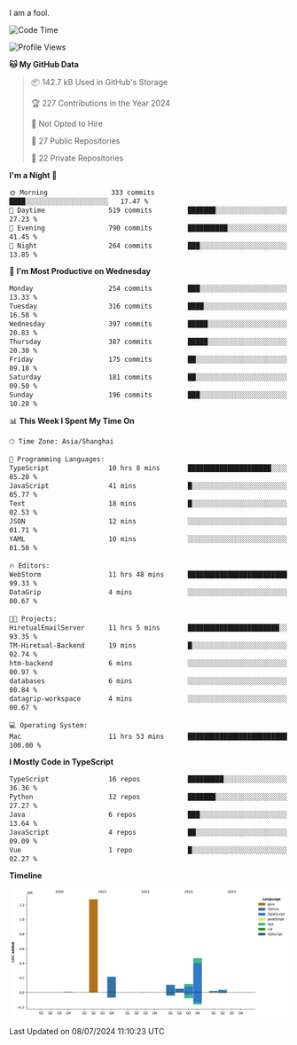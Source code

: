 I am a fool.

<!--START_SECTION:waka-->
![Code Time](http://img.shields.io/badge/Code%20Time-1%2C537%20hrs%2059%20mins-blue)

![Profile Views](http://img.shields.io/badge/Profile%20Views-0-blue)

**🐱 My GitHub Data** 

> 📦 142.7 kB Used in GitHub's Storage 
 > 
> 🏆 227 Contributions in the Year 2024
 > 
> 🚫 Not Opted to Hire
 > 
> 📜 27 Public Repositories 
 > 
> 🔑 22 Private Repositories 
 > 
**I'm a Night 🦉** 

```text
🌞 Morning                333 commits         ████░░░░░░░░░░░░░░░░░░░░░   17.47 % 
🌆 Daytime                519 commits         ███████░░░░░░░░░░░░░░░░░░   27.23 % 
🌃 Evening                790 commits         ██████████░░░░░░░░░░░░░░░   41.45 % 
🌙 Night                  264 commits         ███░░░░░░░░░░░░░░░░░░░░░░   13.85 % 
```
📅 **I'm Most Productive on Wednesday** 

```text
Monday                   254 commits         ███░░░░░░░░░░░░░░░░░░░░░░   13.33 % 
Tuesday                  316 commits         ████░░░░░░░░░░░░░░░░░░░░░   16.58 % 
Wednesday                397 commits         █████░░░░░░░░░░░░░░░░░░░░   20.83 % 
Thursday                 387 commits         █████░░░░░░░░░░░░░░░░░░░░   20.30 % 
Friday                   175 commits         ██░░░░░░░░░░░░░░░░░░░░░░░   09.18 % 
Saturday                 181 commits         ██░░░░░░░░░░░░░░░░░░░░░░░   09.50 % 
Sunday                   196 commits         ███░░░░░░░░░░░░░░░░░░░░░░   10.28 % 
```


📊 **This Week I Spent My Time On** 

```text
🕑︎ Time Zone: Asia/Shanghai

💬 Programming Languages: 
TypeScript               10 hrs 8 mins       █████████████████████░░░░   85.28 % 
JavaScript               41 mins             █░░░░░░░░░░░░░░░░░░░░░░░░   05.77 % 
Text                     18 mins             █░░░░░░░░░░░░░░░░░░░░░░░░   02.53 % 
JSON                     12 mins             ░░░░░░░░░░░░░░░░░░░░░░░░░   01.71 % 
YAML                     10 mins             ░░░░░░░░░░░░░░░░░░░░░░░░░   01.50 % 

🔥 Editors: 
WebStorm                 11 hrs 48 mins      █████████████████████████   99.33 % 
DataGrip                 4 mins              ░░░░░░░░░░░░░░░░░░░░░░░░░   00.67 % 

🐱‍💻 Projects: 
HiretualEmailServer      11 hrs 5 mins       ███████████████████████░░   93.35 % 
TM-Hiretual-Backend      19 mins             █░░░░░░░░░░░░░░░░░░░░░░░░   02.74 % 
htm-backend              6 mins              ░░░░░░░░░░░░░░░░░░░░░░░░░   00.97 % 
databases                6 mins              ░░░░░░░░░░░░░░░░░░░░░░░░░   00.84 % 
datagrip-workspace       4 mins              ░░░░░░░░░░░░░░░░░░░░░░░░░   00.67 % 

💻 Operating System: 
Mac                      11 hrs 53 mins      █████████████████████████   100.00 % 
```

**I Mostly Code in TypeScript** 

```text
TypeScript               16 repos            █████████░░░░░░░░░░░░░░░░   36.36 % 
Python                   12 repos            ███████░░░░░░░░░░░░░░░░░░   27.27 % 
Java                     6 repos             ███░░░░░░░░░░░░░░░░░░░░░░   13.64 % 
JavaScript               4 repos             ██░░░░░░░░░░░░░░░░░░░░░░░   09.09 % 
Vue                      1 repo              █░░░░░░░░░░░░░░░░░░░░░░░░   02.27 % 
```



**Timeline**

![Lines of Code chart](https://raw.githubusercontent.com/VeejaLiu/VeejaLiu/master/assets/bar_graph.png)


 Last Updated on 08/07/2024 11:10:23 UTC
<!--END_SECTION:waka-->
